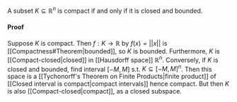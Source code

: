 A subset $K\subseteq \mathbb R^n$ is compact if and only if it is closed and bounded.
#### Proof
Suppose $K$ is compact. Then $f:K\to\mathbb R$ by $f(x)=||x||$ is [[Compactness#Theorem|bounded]], so $K$ is bounded. Furthermore, $K$ is [[Compact-closed|closed]] in [[Hausdorff space]] $\mathbb R^n$. 
Conversely, if $K$ is closed and bounded, find interval $[-M,M]$ s.t. $K\subseteq [-M,M]^n$. Then this space is a [[Tychonorff's Theorem on Finite Products|finite product]] of [[Closed interval is compact|compact intervals]] hence compact. But then $K$ is also [[Compact-closed|compact]], as a closed subspace.